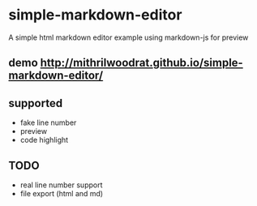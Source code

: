# simple-markdown-editor
A simple html markdown editor example using markdown-js for preview

## demo <http://mithrilwoodrat.github.io/simple-markdown-editor/>

## supported
* fake line number
* preview
* code highlight

## TODO
* real line number support
* file export (html and md)

